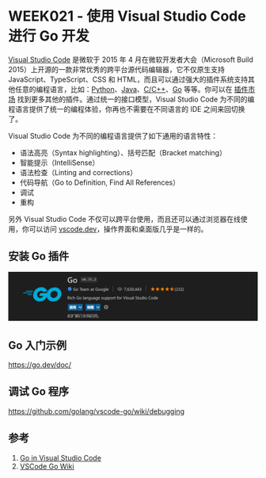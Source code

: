 # WEEK021 - 使用 Visual Studio Code 进行 Go 开发

[Visual Studio Code](https://code.visualstudio.com/) 是微软于 2015 年 4 月在微软开发者大会（Microsoft Build 2015）上开源的一款非常优秀的跨平台源代码编辑器，它不仅原生支持 JavaScript、TypeScript、CSS 和 HTML，而且可以通过强大的插件系统支持其他任意的编程语言，比如：[Python](https://marketplace.visualstudio.com/items?itemName=ms-python.python)、[Java](https://marketplace.visualstudio.com/items?itemName=vscjava.vscode-java-pack)、[C/C++](https://marketplace.visualstudio.com/items?itemName=ms-vscode.cpptools)、[Go](https://marketplace.visualstudio.com/items?itemName=golang.Go) 等等。你可以在 [插件市场](https://marketplace.visualstudio.com/vscode) 找到更多其他的插件。通过统一的接口模型，Visual Studio Code 为不同的编程语言提供了统一的编程体验，你再也不需要在不同语言的 IDE 之间来回切换了。

Visual Studio Code 为不同的编程语言提供了如下通用的语言特性：

* 语法高亮（Syntax highlighting）、括号匹配（Bracket matching）
* 智能提示（IntelliSense）
* 语法检查（Linting and corrections）
* 代码导航（Go to Definition, Find All References）
* 调试
* 重构

另外 Visual Studio Code 不仅可以跨平台使用，而且还可以通过浏览器在线使用，你可以访问 [vscode.dev](https://vscode.dev/)，操作界面和桌面版几乎是一样的。

## 安装 Go 插件

![](./images/go-extension.png)

## Go 入门示例

https://go.dev/doc/

## 调试 Go 程序

https://github.com/golang/vscode-go/wiki/debugging

## 参考

1. [Go in Visual Studio Code](https://code.visualstudio.com/docs/languages/go)
1. [VSCode Go Wiki](https://github.com/golang/vscode-go/wiki)
